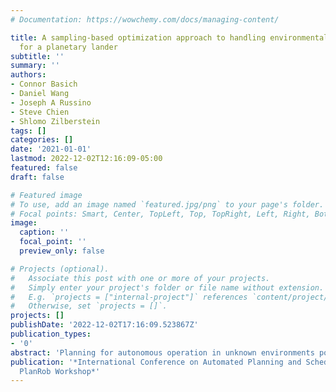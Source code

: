 ```yaml
---
# Documentation: https://wowchemy.com/docs/managing-content/

title: A sampling-based optimization approach to handling environmental uncertainty
  for a planetary lander
subtitle: ''
summary: ''
authors:
- Connor Basich
- Daniel Wang
- Joseph A Russino
- Steve Chien
- Shlomo Zilberstein
tags: []
categories: []
date: '2021-01-01'
lastmod: 2022-12-02T12:16:09-05:00
featured: false
draft: false

# Featured image
# To use, add an image named `featured.jpg/png` to your page's folder.
# Focal points: Smart, Center, TopLeft, Top, TopRight, Left, Right, BottomLeft, Bottom, BottomRight.
image:
  caption: ''
  focal_point: ''
  preview_only: false

# Projects (optional).
#   Associate this post with one or more of your projects.
#   Simply enter your project's folder or file name without extension.
#   E.g. `projects = ["internal-project"]` references `content/project/deep-learning/index.md`.
#   Otherwise, set `projects = []`.
projects: []
publishDate: '2022-12-02T17:16:09.523867Z'
publication_types:
- '0'
abstract: 'Planning for autonomous operation in unknown environments poses a number of technical challenges. The agent must ensure robustness to unknown phenomena, unpredictable variation in execution, and uncertain resources, all while maximizing its objective. These challenges are exacerbated in the context of space missions where uncertainty is often higher, long communication delays necessitate robust autonomous execution, and severely constrained computational resources limit the scope of planning techniques that can be used. We examine this problem in the context of a Europa Lander concept mission where an autonomous lander must collect valuable data and communicate that data back to Earth. We model the problem as a hierarchical task network, framing it as a utility maximization problem constrained by a monotonically decreasing energy resource. We propose a novel deterministic planning framework that uses periodic replanning and sampling-based optimization to better handle model uncertainty and execution variation, while remaining computationally tractable. We demonstrate the efficacy of our framework through simulations of a Europa Lander concept mission in which our approach outperforms several baselines in utility maximization and robustness.'
publication: '*International Conference on Automated Planning and Scheduling (ICAPS)
  PlanRob Workshop*'
---
```

